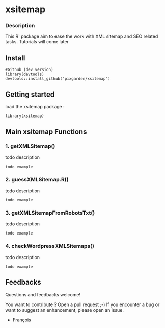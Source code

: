 # xsitemap

### Description

This R' package aim to ease the work with XML sitemap and SEO related tasks. Tutorials will come later


## Install
```
#Github (dev version)
library(devtools)
devtools::install_github("pixgarden/xsitemap")
```

## Getting started
load the xsitemap package :
```
library(xsitemap)
```

## Main xsitemap Functions

### 1. getXMLSitemap()
todo description
```
todo example
```

### 2. guessXMLSitemap.R()
todo description
```
todo example
```

### 3. getXMLSitemapFromRobotsTxt()
todo description
```
todo example

```

### 4. checkWordpressXMLSitemaps()
todo description
```
todo example
```


## Feedbacks
Questions and feedbacks welcome!

You want to contribute ? Open a pull request ;-) If you encounter a bug or want to suggest an enhancement, please open an issue.

- François